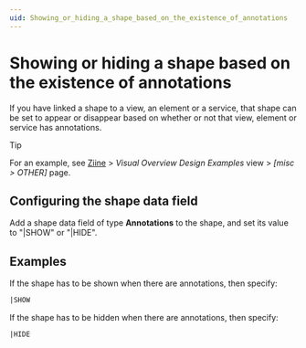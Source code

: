 ```yaml
---
uid: Showing_or_hiding_a_shape_based_on_the_existence_of_annotations
---
```


# Showing or hiding a shape based on the existence of annotations

If you have linked a shape to a view, an element or a service, that shape can be set to appear or disappear based on whether or not that view, element or service has annotations.

> [!TIP]
> For an example, see [Ziine](xref:ZiineDemoSystem) > *Visual Overview Design Examples* view > *[misc > OTHER]* page.

## Configuring the shape data field

Add a shape data field of type **Annotations** to the shape, and set its value to "\|SHOW" or "\|HIDE".

## Examples

If the shape has to be shown when there are annotations, then specify:

```txt
|SHOW
```

If the shape has to be hidden when there are annotations, then specify:

```txt
|HIDE
```
